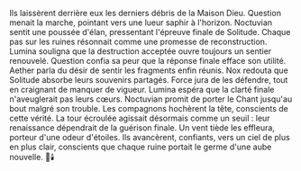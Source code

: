 Ils laissèrent derrière eux les derniers débris de la Maison Dieu.
Question menait la marche, pointant vers une lueur saphir à l'horizon.
Noctuvian sentit une poussée d'élan, pressentant l'épreuve finale de Solitude.
Chaque pas sur les ruines résonnait comme une promesse de reconstruction.
Lumina souligna que la destruction acceptée ouvre toujours un sentier renouvelé.
Question confia sa peur que la réponse finale efface son utilité.
Aether parla du désir de sentir les fragments enfin réunis.
Nox redouta que Solitude absorbe leurs souvenirs partagés.
Force jura de les défendre, tout en craignant de manquer de vigueur.
Lumina espéra que la clarté finale n'aveuglerait pas leurs cœurs.
Noctuvian promit de porter le Chant jusqu'au bout malgré son trouble.
Les compagnons hochèrent la tête, conscients de cette vérité.
La tour écroulée agissait désormais comme un seuil : leur renaissance dépendrait de la guérison finale.
Un vent tiède les effleura, porteur d'une odeur d'étoiles.
Ils avancèrent, confiants, vers un ciel de plus en plus clair, conscients que chaque ruine portait le germe d'une aube nouvelle.
🌌🕯️
